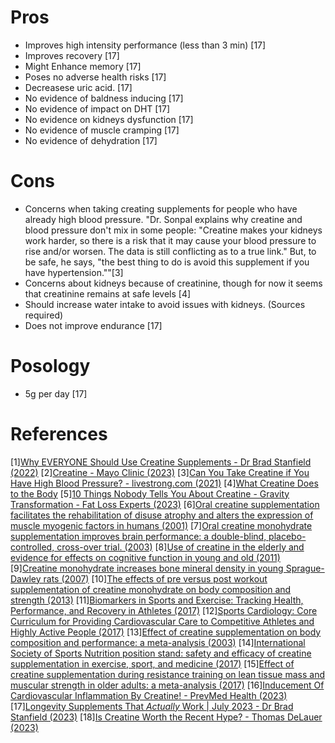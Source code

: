 # Pros
- Improves high intensity performance (less than 3 min) [17]
- Improves recovery [17]
- Might Enhance memory [17]
- Poses no adverse health risks [17]
- Decreasese uric acid. [17]
- No evidence of baldness inducing [17]
- No evidence of impact on DHT [17]
- No evidence on kidneys dysfunction [17]
- No evidence of muscle cramping [17]
- No evidence of dehydration [17]

# Cons
- Concerns when taking creating supplements for people who have already high blood pressure. "Dr. Sonpal explains why creatine and blood pressure don't mix in some people: "Creatine makes your kidneys work harder, so there is a risk that it may cause your blood pressure to rise and/or worsen. The data is still conflicting as to a true link." But, to be safe, he says, "the best thing to do is avoid this supplement if you have hypertension.""[3]
- Concerns about kidneys because of creatinine, though for now it seems that creatinine remains at safe levels [4]
- Should increase water intake to avoid issues with kidneys. (Sources required)
- Does not improve endurance [17]

# Posology
- 5g per day [17]

# References
[1][Why EVERYONE Should Use Creatine Supplements - Dr Brad Stanfield (2022)](https://www.youtube.com/watch?v=lPyOw5-WFho)
[2][Creatine - Mayo Clinic (2023)](https://www.mayoclinic.org/drugs-supplements-creatine/art-20347591)
[3][Can You Take Creatine if You Have High Blood Pressure? - livestrong.com (2021)](https://www.livestrong.com/article/468682-can-i-take-creatine-with-high-blood-pressure/)
[4][What Creatine Does to the Body](https://youtu.be/86cD37xgtPE?t=857)
[5][10 Things Nobody Tells You About Creatine - Gravity Transformation - Fat Loss Experts (2023)](https://www.youtube.com/watch?v=1fZsjkrXAo4)
[6][Oral creatine supplementation facilitates the rehabilitation of disuse atrophy and alters the expression of muscle myogenic factors in humans (2001)](https://pubmed.ncbi.nlm.nih.gov/11600695/)
[7][Oral creatine monohydrate supplementation improves brain performance: a double-blind, placebo-controlled, cross-over trial. (2003)](https://www.ncbi.nlm.nih.gov/pmc/articles/PMC1691485/)
[8][Use of creatine in the elderly and evidence for effects on cognitive function in young and old (2011)](https://pubmed.ncbi.nlm.nih.gov/21394604/)
[9][Creatine monohydrate increases bone mineral density in young Sprague-Dawley rats (2007)](https://pubmed.ncbi.nlm.nih.gov/17468579/)
[10][The effects of pre versus post workout supplementation of creatine monohydrate on body composition and strength (2013)](https://pubmed.ncbi.nlm.nih.gov/23919405)
[11][Biomarkers in Sports and Exercise: Tracking Health, Performance, and Recovery in Athletes (2017)](https://pubmed.ncbi.nlm.nih.gov/28737585/)
[12][Sports Cardiology: Core Curriculum for Providing Cardiovascular Care to Competitive Athletes and Highly Active People (2017)](https://pubmed.ncbi.nlm.nih.gov/28982505/)
[13][Effect of creatine supplementation on body composition and performance: a meta-analysis (2003)](https://pubmed.ncbi.nlm.nih.gov/12945830/)
[14][International Society of Sports Nutrition position stand: safety and efficacy of creatine supplementation in exercise, sport, and medicine (2017)](https://pubmed.ncbi.nlm.nih.gov/28615996/)
[15][Effect of creatine supplementation during resistance training on lean tissue mass and muscular strength in older adults: a meta-analysis (2017)](https://www.ncbi.nlm.nih.gov/pmc/articles/PMC5679696)
[16][Inducement Of Cardiovascular Inflammation By Creatine! - PrevMed Health (2023)](https://www.youtube.com/watch?v=w4hHkUSuZ44)
[17][Longevity Supplements That *Actually* Work | July 2023 - Dr Brad Stanfield (2023)](https://www.youtube.com/watch?v=_hOxXq0wi-0)
[18][Is Creatine Worth the Recent Hype? - Thomas DeLauer (2023)](https://youtu.be/XAAg_Wu2WwU)